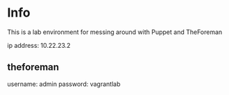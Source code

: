 # Info
This is a lab environment for messing around with Puppet and TheForeman

ip address: 10.22.23.2

theforeman
----------
username: admin
password: vagrantlab
